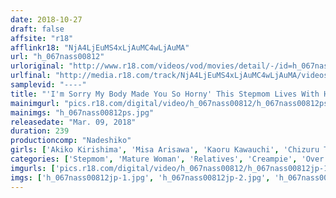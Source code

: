 ```yaml
---
date: 2018-10-27
draft: false
affsite: "r18"
afflinkr18: "NjA4LjEuMS4xLjAuMC4wLjAuMA"
url: "h_067nass00812"
urloriginal: "http://www.r18.com/videos/vod/movies/detail/-/id=h_067nass00812"
urlfinal: "http://media.r18.com/track/NjA4LjEuMS4xLjAuMC4wLjAuMA/videos/vod/movies/detail/-/id=h_067nass00812"
samplevid: "----"
title: "'I'm Sorry My Body Made You So Horny' This Stepmom Lives With Her Husband And His Son, And She Actually Doesn't Mind That He's Been Looking At Her With Sexual Hunger In His Eyes 2"
mainimgurl: "pics.r18.com/digital/video/h_067nass00812/h_067nass00812ps.jpg"
mainimgs: "h_067nass00812ps.jpg"
releasedate: "Mar. 09, 2018"
duration: 239
productioncomp: "Nadeshiko"
girls: ['Akiko Kirishima', 'Misa Arisawa', 'Kaoru Kawauchi', 'Chizuru Takashima', 'Nozomi Hatzuki', 'Kana Aizawa', 'Saya Fujisaki']
categories: ['Stepmom', 'Mature Woman', 'Relatives', 'Creampie', 'Over 4 Hours', 'Hi-Def']
imgurls: ['pics.r18.com/digital/video/h_067nass00812/h_067nass00812jp-1.jpg', 'pics.r18.com/digital/video/h_067nass00812/h_067nass00812jp-2.jpg', 'pics.r18.com/digital/video/h_067nass00812/h_067nass00812jp-3.jpg', 'pics.r18.com/digital/video/h_067nass00812/h_067nass00812jp-4.jpg', 'pics.r18.com/digital/video/h_067nass00812/h_067nass00812jp-5.jpg', 'pics.r18.com/digital/video/h_067nass00812/h_067nass00812jp-6.jpg', 'pics.r18.com/digital/video/h_067nass00812/h_067nass00812jp-7.jpg', 'pics.r18.com/digital/video/h_067nass00812/h_067nass00812jp-8.jpg', 'pics.r18.com/digital/video/h_067nass00812/h_067nass00812jp-9.jpg', 'pics.r18.com/digital/video/h_067nass00812/h_067nass00812jp-10.jpg', 'pics.r18.com/digital/video/h_067nass00812/h_067nass00812jp-11.jpg', 'pics.r18.com/digital/video/h_067nass00812/h_067nass00812jp-12.jpg', 'pics.r18.com/digital/video/h_067nass00812/h_067nass00812jp-13.jpg', 'pics.r18.com/digital/video/h_067nass00812/h_067nass00812jp-14.jpg', 'pics.r18.com/digital/video/h_067nass00812/h_067nass00812jp-15.jpg', 'pics.r18.com/digital/video/h_067nass00812/h_067nass00812jp-16.jpg', 'pics.r18.com/digital/video/h_067nass00812/h_067nass00812jp-17.jpg', 'pics.r18.com/digital/video/h_067nass00812/h_067nass00812jp-18.jpg', 'pics.r18.com/digital/video/h_067nass00812/h_067nass00812jp-19.jpg', 'pics.r18.com/digital/video/h_067nass00812/h_067nass00812jp-20.jpg']
imgs: ['h_067nass00812jp-1.jpg', 'h_067nass00812jp-2.jpg', 'h_067nass00812jp-3.jpg', 'h_067nass00812jp-4.jpg', 'h_067nass00812jp-5.jpg', 'h_067nass00812jp-6.jpg', 'h_067nass00812jp-7.jpg', 'h_067nass00812jp-8.jpg', 'h_067nass00812jp-9.jpg', 'h_067nass00812jp-10.jpg', 'h_067nass00812jp-11.jpg', 'h_067nass00812jp-12.jpg', 'h_067nass00812jp-13.jpg', 'h_067nass00812jp-14.jpg', 'h_067nass00812jp-15.jpg', 'h_067nass00812jp-16.jpg', 'h_067nass00812jp-17.jpg', 'h_067nass00812jp-18.jpg', 'h_067nass00812jp-19.jpg', 'h_067nass00812jp-20.jpg']
---
```

